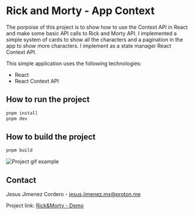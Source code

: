 # Rick and Morty - App Context

The porpoise of this project is to show how to use the Context API in React and make some basic API calls to Rick and Morty API. I implemented a simple system of cards to show all the characters and a pagination in the app to show more characters. I implement as a state manager React Context API.

This simple application uses the following technologies:
- React
- React Context API

## How to run the project
```javascript
pnpm install
pnpm dev
```

## How to build the project
```javascript
pnpm build
```

![Project gif example](https://github.com/JesusJimenezC/ImagesExampleProjects/blob/master/Rick_and_Morty.gif?raw=true)

## Contact

Jesus Jimenez Cordero - [jesus.jimenez.mx@proton.me](mailto:jesus.jimenez.mx@proton.me)

Project link: [Rick&Morty - Demo](https://rick-and-morty-context.netlify.app/)
